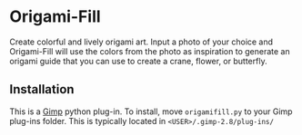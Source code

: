 Origami-Fill
============
Create colorful and lively origami art.
Input a photo of your choice and Origami-Fill will use the colors from the photo as inspiration to generate an origami guide that you can use to create a crane, flower, or butterfly.

## Installation
This is a [Gimp](http://gimp.org) python plug-in.
To install, move `origamifill.py` to your Gimp plug-ins folder.
This is typically located in `<USER>/.gimp-2.8/plug-ins/`

